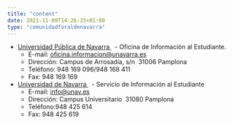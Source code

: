 ```yaml
---
title: "content"
date: 2021-11-09T14:26:33+01:00
type: "comunidadforaldenavarra"
---
```

<ul>
<li><a title="Enlace externo, se abre en ventana nueva" href="http://www.unavarra.es/" rel="external" target="_blank">Universidad P&uacute;blica de Navarra <i class="icon fas fa-external-link-alt"></i></a>&nbsp;<img alt="" src="http://www.mecd.gob.es/docroot/fckeditor/images/smiley/mepsyd-ico/ico-internet.gif" />&nbsp;- Oficina de Informaci&oacute;n al Estudiante.
<ul>
<li>E-mail:<span>&nbsp;</span><a href="mailto:oficina.informacion@unavarra.es">oficina.informacion@unavarra.es</a><span>&nbsp;</span>&nbsp;<img alt="" src="http://www.mecd.gob.es/docroot/fckeditor/images/smiley/mepsyd-ico/ico-mail.gif" /></li>
<li>Direcci&oacute;n: Campus de Arrosad&iacute;a, s/n&nbsp; 31006 Pamplona</li>
<li>Tel&eacute;fono: 948 169 096/948 168 411</li>
<li>Fax: 948 169 169</li>
</ul>
</li>
<li><a title="Enlace externo, se abre en ventana nueva" href="http://www.unav.es/admision" rel="external" target="_blank">Universidad de Navarra <i class="icon fas fa-external-link-alt"></i></a>&nbsp;<img alt="" src="http://www.mecd.gob.es/docroot/fckeditor/images/smiley/mepsyd-ico/ico-internet.gif" />&nbsp;- Servicio de Informaci&oacute;n al Estudiante
<ul>
<li>E-mail:<span>&nbsp;</span><a href="mailto:info@unav.es">info@unav.es</a><span>&nbsp;</span><img alt="" src="http://www.mecd.gob.es/docroot/fckeditor/images/smiley/mepsyd-ico/ico-mail.gif" /></li>
<li>Direcci&oacute;n: Campus Universitario&nbsp; 31080 Pamplona</li>
<li>Tel&eacute;fono:948 425 614</li>
<li>Fax: 948 425 619</li>
</ul>
</li>
</ul>